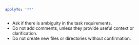 ```yaml
---
applyTo: '**'
---
```


- Ask if there is ambiguity in the task requirements.
- Do not add comments, unless they provide useful context or clarification.
- Do not create new files or directories without confirmation.
